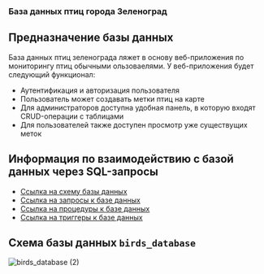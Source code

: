 ### База данных птиц города Зеленоград

## Предназначение базы данных
База данных птиц зеленограда ляжет в основу веб-приложения по мониторингу птиц обычными ользоваелями. У веб-приложения будет следующий функционал:
- Аутентификация и авторизация пользователя
- Пользователь может создавать метки птиц на карте
- Для администраторов доступна удобная панель, в которую входят CRUD-операции с таблицами
- Для пользователей также доступен просмотр уже существущих меток

## Информация по взаимодействию с базой данных через SQL-запросы
- [Ссылка на схему базы данных](https://github.com/no80dy/bird-tracker/blob/main/postgresql-database/birds-database.sql)
- [Ссылка на запросы к базе данных](https://github.com/no80dy/bird-tracker/blob/main/postgresql-database/birds-database-queries.sql)
- [Ссылка на процедуры к базе данных](https://github.com/no80dy/bird-tracker/blob/main/postgresql-database/birds-database-functions.sql)
- [Ссылка на триггеры к базе данных](https://github.com/no80dy/bird-tracker/blob/main/postgresql-database/birds-database-triggers.sql)

## Схема базы данных `birds_database`

![birds_database (2)](https://github.com/no80dy/bird-tracker/assets/127035207/fd5cbbb6-1962-49a9-aa46-79d1148489fb)
